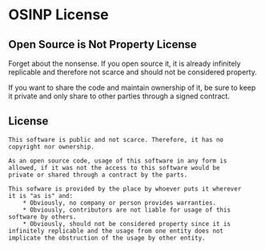 # OSINP License

## Open Source is Not Property License

Forget about the nonsense. If you open source it, it is already infinitely replicable and therefore not scarce and should not be considered property.

If you want to share the code and maintain ownership of it, be sure to keep it private and only share to other parties through a signed contract.

## License

```
This software is public and not scarce. Therefore, it has no
copyright nor ownership.

As an open source code, usage of this software in any form is
allowed, if it was not the access to this software would be
private or shared through a contract by the parts.

This sofware is provided by the place by whoever puts it wherever
it is "as is" and:
    * Obviously, no company or person provides warranties.
    * Obviously, contributors are not liable for usage of this
software by others.
    * Obviously, should not be considered property since it is
infinitely replicable and the usage from one entity does not
implicate the obstruction of the usage by other entity.
```
